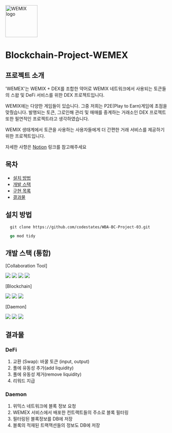 <a href="https://stakingcrypto.info/ko/coins/wemix/logo"><img src="https://stakingcrypto.info/static/assets/coins/wemix-logo.png" width="100" height="100" title="WEMIX logo" alt="WEMIX logo"></a>
# Blockchain-Project-WEMEX
## 프로젝트 소개
'WEMEX'는 WEMIX + DEX를 조합한 약어로 WEMIX 네트워크에서 사용되는 토큰들의 스왑 및 DeFi 서비스를 위한 DEX 프로젝트입니다.

WEMIX에는 다양한 게임들이 있습니다. 그중 저희는 P2E(Play to Earn)게임에 초점을 맞췄습니다. 발행되는 토큰, 그로인해 관리 및 매매를 중계하는 거래소인 DEX 프로젝트 또한 필연적인 프로젝트라고 생각하였습니다.

WEMIX 생태계에서 토큰을 사용하는 사용자들에게 더 간편한 거래 서비스를 제공하기 위한 프로젝트입니다.

자세한 사항은 [Notion](https://www.notion.so/codestates/WEMEX-f8f2d9d98e164743b9efc67870884a52) 링크를 참고해주세요

## 목차
  - [설치 방법](#설치-방법)
  - [개발 스택](#개발-스택-통합)
  - [구현 목록](#구현-목록)
  - [결과물](#결과물)


## 설치 방법
```shell
  git clone https://github.com/codestates/WBA-BC-Project-03.git
```
```go
  go mod tidy
```
## 개발 스택 (통합)

[Collaboration Tool]

<img src="https://img.shields.io/badge/Discord-5865F2?style=for-the-badge&logo=discord&logoColor=white"> <img src="https://img.shields.io/badge/Notion-000000?style=for-the-badge&logo=notion&logoColor=white"> <img src="https://img.shields.io/badge/Git-F05032?style=for-the-badge&logo=git&logoColor=white"> <img src="https://img.shields.io/badge/GitHub-181717?style=for-the-badge&logo=github&logoColor=white">

[Blockchain]

<img src="https://img.shields.io/badge/Solidity-363636?style=for-the-badge&logo=solidity&logoColor=white"> <img src="https://img.shields.io/badge/Truffle-5E464D?style=for-the-badge&logo=truffle&logoColor=white"> <img src="https://img.shields.io/badge/Ganache-E4A663?style=for-the-badge&logo=ganache&logoColor=white"> 

[Daemon]

<img src="https://img.shields.io/badge/Wemix Network-CD4CFC?style=for-the-badge&logo=wemix&logoColor=white"> <img src="https://img.shields.io/badge/Go-00ADD8?style=for-the-badge&logo=go&logoColor=black"> <img src="https://img.shields.io/badge/MongoDB-47A248?style=for-the-badge&logo=mongodb&logoColor=white">


## 결과물

### DeFi
1. 교환 (Swap): 바꿀 토큰 (input, output) 
2. 풀에 유동성 추가(add liquidity) 
3. 풀에 유동성 제거(remove liquidity)
4. 리워드 지급
### Daemon
1. 위믹스 네트워크에 블록 정보 요청
2. WEMEX 서비스에서 배포한 컨트랙트들의 주소로 블록 필터링
3. 필터링된 블록정보를 DB에 저장
4. 블록의 적재된 트랙잭션들의 정보도 DB에 저장



